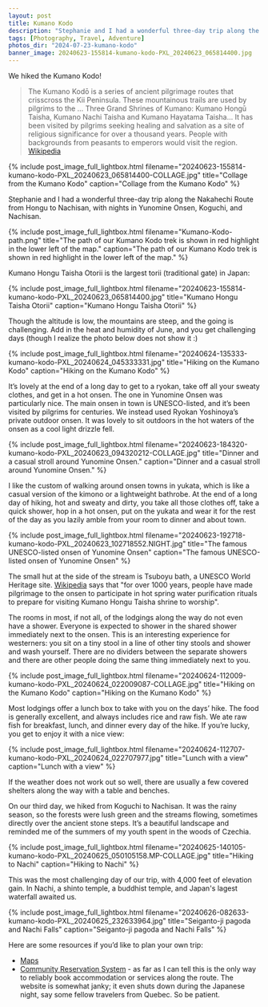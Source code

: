 ```yaml
---
layout: post
title: Kumano Kodo
description: "Stephanie and I had a wonderful three-day trip along the Nakahechi Route of the Kumano Kodo pilgrimage route from Hongu to Nachisan, with nights in Yunomine Onsen, Koguchi, and Nachisan."
tags: [Photography, Travel, Adventure]
photos_dir: "2024-07-23-kumano-kodo"
banner_image: 20240623-155814-kumano-kodo-PXL_20240623_065814400.jpg
---
```


We hiked the Kumano Kodo!

> The Kumano Kodō is a series of ancient pilgrimage routes that crisscross the Kii Peninsula. These mountainous trails are used by pilgrims to the … Three Grand Shrines of Kumano: Kumano Hongū Taisha, Kumano Nachi Taisha and Kumano Hayatama Taisha… It has been visited by pilgrims seeking healing and salvation as a site of religious significance for over a thousand years. People with backgrounds from peasants to emperors would visit the region. [Wikipedia](https://en.wikipedia.org/wiki/Kumano_Kod%C5%8D)

{% include post_image_full_lightbox.html
   filename="20240623-155814-kumano-kodo-PXL_20240623_065814400-COLLAGE.jpg"
   title="Collage from the Kumano Kodo"
   caption="Collage from the Kumano Kodo" %}

Stephanie and I had a wonderful three-day trip along the Nakahechi Route from Hongu to Nachisan, with nights in Yunomine Onsen, Koguchi, and Nachisan.

<!--more-->

{% include post_image_full_lightbox.html
   filename="Kumano-Kodo-path.png"
   title="The path of our Kumano Kodo trek is shown in red highlight in the lower left of the map."
   caption="The path of our Kumano Kodo trek is shown in red highlight in the lower left of the map." %}

Kumano Hongu Taisha Otorii is the largest torii (traditional gate) in Japan:

{% include post_image_full_lightbox.html
   filename="20240623-155814-kumano-kodo-PXL_20240623_065814400.jpg"
   title="Kumano Hongu Taisha Otorii"
   caption="Kumano Hongu Taisha Otorii" %}

Though the altitude is low, the mountains are steep, and the going is challenging. Add in the heat and humidity of June, and you get challenging days (though I realize the photo below does not show it :)

{% include post_image_full_lightbox.html
   filename="20240624-135333-kumano-kodo-PXL_20240624_045333331.jpg"
   title="Hiking on the Kumano Kodo"
   caption="Hiking on the Kumano Kodo" %}

It’s lovely at the end of a long day to get to a ryokan, take off all your sweaty clothes, and get in a hot onsen. The one in Yunomine Onsen was particularly nice. The main onsen in town is UNESCO-listed, and it’s been visited by pilgrims for centuries. We instead used Ryokan Yoshinoya’s private outdoor onsen. It was lovely to sit outdoors in the hot waters of the onsen as a cool light drizzle fell.

{% include post_image_full_lightbox.html
   filename="20240623-184320-kumano-kodo-PXL_20240623_094320212-COLLAGE.jpg"
   title="Dinner and a casual stroll around Yunomine Onsen."
   caption="Dinner and a casual stroll around Yunomine Onsen." %}

I like the custom of walking around onsen towns in yukata, which is like a casual version of the kimono or a lightweight bathrobe. At the end of a long day of hiking, hot and sweaty and dirty, you take all those clothes off, take a quick shower, hop in a hot onsen, put on the yukata and wear it for the rest of the day as you lazily amble from your room to dinner and about town.

{% include post_image_full_lightbox.html
   filename="20240623-192718-kumano-kodo-PXL_20240623_102718552.NIGHT.jpg"
   title="The famous UNESCO-listed onsen of Yunomine Onsen"
   caption="The famous UNESCO-listed onsen of Yunomine Onsen" %}

The small hut at the side of the stream is Tsuboyu bath, a UNESCO World Heritage site. [Wikipedia](https://en.wikipedia.org/wiki/Yunomine_Onsen) says that "for over 1000 years, people have made pilgrimage to the onsen to participate in hot spring water purification rituals to prepare for visiting Kumano Hongu Taisha shrine to worship".

The rooms in most, if not all, of the lodgings along the way do not even have a shower. Everyone is expected to shower in the shared shower immediately next to the onsen. This is an interesting experience for westerners: you sit on a tiny stool in a line of other tiny stools and shower and wash yourself. There are no dividers between the separate showers and there are other people doing the same thing immediately next to you.

{% include post_image_full_lightbox.html
   filename="20240624-112009-kumano-kodo-PXL_20240624_022009087-COLLAGE.jpg"
   title="Hiking on the Kumano Kodo"
   caption="Hiking on the Kumano Kodo" %}

Most lodgings offer a lunch box to take with you on the days’ hike. The food is generally excellent, and always includes rice and raw fish. We ate raw fish for breakfast, lunch, and dinner every day of the hike. If you’re lucky, you get to enjoy it with a nice view:

{% include post_image_full_lightbox.html
   filename="20240624-112707-kumano-kodo-PXL_20240624_022707977.jpg"
   title="Lunch with a view"
   caption="Lunch with a view" %}

If the weather does not work out so well, there are usually a few covered shelters along the way with a table and benches.

On our third day, we hiked from Koguchi to Nachisan. It was the rainy season, so the forests were lush green and the streams flowing, sometimes directly over the ancient stone steps. It’s a beautiful landscape and reminded me of the summers of my youth spent in the woods of Czechia.

{% include post_image_full_lightbox.html
   filename="20240625-140105-kumano-kodo-PXL_20240625_050105158.MP-COLLAGE.jpg"
   title="Hiking to Nachi"
   caption="Hiking to Nachi" %}

This was the most challenging day of our trip, with 4,000 feet of elevation gain. In Nachi, a shinto temple, a buddhist temple, and Japan's lagest waterfall awaited us.

{% include post_image_full_lightbox.html
   filename="20240626-082633-kumano-kodo-PXL_20240625_232633964.jpg"
   title="Seiganto-ji pagoda and Nachi Falls"
   caption="Seiganto-ji pagoda and Nachi Falls" %}

Here are some resources if you’d like to plan your own trip:
 - [Maps](https://www.tb-kumano.jp/en/kumano-kodo/maps/)
 - [Community Reservation System](https://www.kumano-travel.com/en) - as far as I can tell this is the only way to reliably book accommodation or services along the route. The website is somewhat janky; it even shuts down during the Japanese night, say some fellow travelers from Quebec. So be patient.
